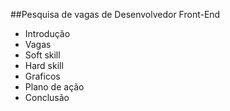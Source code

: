 ##Pesquisa de vagas de Desenvolvedor Front-End
- Introdução
- Vagas
- Soft skill
- Hard skill
- Graficos
- Plano de ação
- Conclusão
